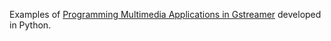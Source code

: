 
Examples of [Programming Multimedia Applications in
Gstreamer](https://github.com/TeleMidia/minicurso-webmedia16) developed
in Python.

